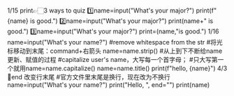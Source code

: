 1/15
print👉🏻3 ways to quiz
1️⃣name=input("What's your major?")
  print(f"{name} is good.")
2️⃣name=input("What's your major?")
  print(name+" is good.")
3️⃣name=input("What's your major?")
  print=(name,"is good.")
1/16
name=input("What's your name?")
#remove whitespace from the str
#将光标移动到末尾：command+右箭头
name=name.strip()
#从上到下不断给name更新、赋值的过程
#capitalize user's name，大写每一个首字母；
#只大写第一个就用name=name.capitalize()
name=name.title()
print(f"hello, {name}")
4/3
🤎end 改变行末尾
#官方文件里末尾是换行，现在改为不换行
name=input("What's your name?")
print("Hello, ", end="")
print(name)

